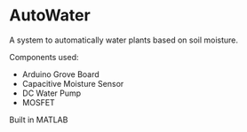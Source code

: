 # AutoWater
A system to automatically water plants based on soil moisture. 

Components used:
- Arduino Grove Board
- Capacitive Moisture Sensor
- DC Water Pump
- MOSFET

Built in MATLAB
